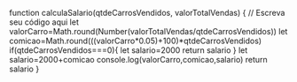 function calculaSalario(qtdeCarrosVendidos, valorTotalVendas) {
 // Escreva seu código aqui
let valorCarro=Math.round(Number(valorTotalVendas/qtdeCarrosVendidos))
let comicao=Math.round(((valorCarro*0.05)+100)*qtdeCarrosVendidos)
if(qtdeCarrosVendidos===0){
  let salario=2000
  return salario
}
let salario=2000+comicao
console.log(valorCarro,comicao,salario)
return salario
}
